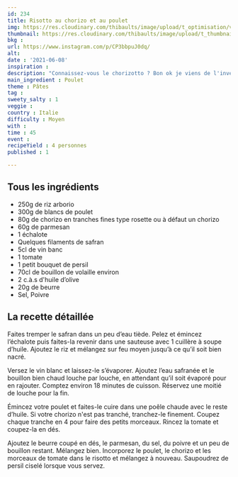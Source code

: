 ```yaml
---
id: 234
title: Risotto au chorizo et au poulet 
img: https://res.cloudinary.com/thibaults/image/upload/t_optimisation/v1623265246/Recipes/20210608_risotto_chorizo_poulet.jpg
thumbnail: https://res.cloudinary.com/thibaults/image/upload/t_thumbnail_josie/v1623265246/Recipes/20210608_risotto_chorizo_poulet.jpg
bkg : 
url: https://www.instagram.com/p/CP3bbpuJ0dq/
alt: 
date : '2021-06-08'
inspiration : 
description: "Connaissez-vous le chorizotto ? Bon ok je viens de l'inventer mais franchement ce risotto au chorizo est délicieux !"
main_ingredient : Poulet
theme : Pâtes
tag : 
sweety_salty : 1
veggie : 
country : Italie
difficulty : Moyen
with : 
time : 45
event :
recipeYield : 4 personnes
published : 1

---
```


## Tous les ingrédients
 - 250g de riz arborio
 - 300g de blancs de poulet
 - 80g de chorizo en tranches fines type rosette ou à défaut un chorizo
 - 60g de parmesan
 - 1 échalote
 - Quelques filaments de safran
 - 5cl de vin banc
 - 1 tomate
 - 1 petit bouquet de persil
 - 70cl de bouillon de volaille environ
 - 2 c.à.s d'huile d’olive
 - 20g de beurre
 - Sel, Poivre

## La recette détaillée
Faites tremper le safran dans un peu d’eau tiède. Pelez et émincez l’échalote puis faites-la revenir dans une sauteuse avec 1 cuillère à soupe d’huile. Ajoutez le riz et mélangez sur feu moyen jusqu’à ce qu’il soit bien nacré.

Versez le vin blanc et laissez-le s’évaporer. Ajoutez l’eau safranée et le bouillon bien chaud louche par louche, en attendant qu’il soit évaporé pour en rajouter. Comptez environ 18 minutes de cuisson. Réservez une moitié de louche pour la fin.

Émincez votre poulet et faites-le cuire dans une poêle chaude avec le reste d’huile. Si votre chorizo n'est pas tranché, tranchez-le finement. Coupez chaque tranche en 4 pour faire des petits morceaux. Rincez la tomate et coupez-la en dés.

Ajoutez le beurre coupé en dés, le parmesan, du sel, du poivre et un peu de bouillon restant. Mélangez bien. Incorporez le poulet, le chorizo et les morceaux de tomate dans le risotto et mélangez à nouveau. Saupoudrez de persil ciselé lorsque vous servez.